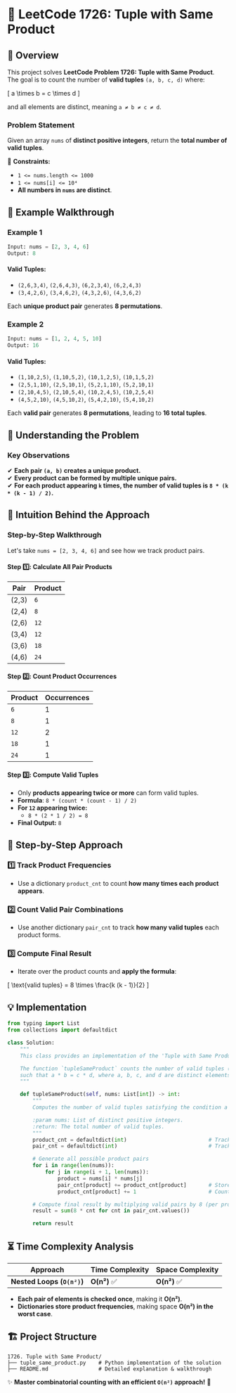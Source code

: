 # 🚀 **LeetCode 1726: Tuple with Same Product**

## 📌 **Overview**
This project solves **LeetCode Problem 1726: Tuple with Same Product**.  
The goal is to count the number of **valid tuples** `(a, b, c, d)` where:

\[
a \times b = c \times d
\]

and all elements are distinct, meaning `a ≠ b ≠ c ≠ d`.

### **Problem Statement**
Given an array `nums` of **distinct positive integers**, return the **total number of valid tuples**.

🔹 **Constraints:**
- `1 <= nums.length <= 1000`
- `1 <= nums[i] <= 10⁴`
- **All numbers in `nums` are distinct**.

## 🎯 **Example Walkthrough**
### **Example 1**
```python
Input: nums = [2, 3, 4, 6]
Output: 8
```
#### **Valid Tuples:**
- `(2,6,3,4)`, `(2,6,4,3)`, `(6,2,3,4)`, `(6,2,4,3)`
- `(3,4,2,6)`, `(3,4,6,2)`, `(4,3,2,6)`, `(4,3,6,2)`

Each **unique product pair** generates **8 permutations**.

### **Example 2**
```python
Input: nums = [1, 2, 4, 5, 10]
Output: 16
```
#### **Valid Tuples:**
- `(1,10,2,5)`, `(1,10,5,2)`, `(10,1,2,5)`, `(10,1,5,2)`
- `(2,5,1,10)`, `(2,5,10,1)`, `(5,2,1,10)`, `(5,2,10,1)`
- `(2,10,4,5)`, `(2,10,5,4)`, `(10,2,4,5)`, `(10,2,5,4)`
- `(4,5,2,10)`, `(4,5,10,2)`, `(5,4,2,10)`, `(5,4,10,2)`

Each **valid pair** generates **8 permutations**, leading to **16 total tuples**.

## 🚀 **Understanding the Problem**
### **Key Observations**
✔ **Each pair `(a, b)` creates a unique product.**  
✔ **Every product can be formed by multiple unique pairs.**  
✔ **For each product appearing `k` times, the number of valid tuples is `8 * (k * (k - 1) / 2)`.**  

## 🧠 **Intuition Behind the Approach**
### **Step-by-Step Walkthrough**
Let's take `nums = [2, 3, 4, 6]` and see how we track product pairs.

#### **Step 1️⃣: Calculate All Pair Products**
| Pair  | Product |
|-------|--------|
| (2,3) | `6` |
| (2,4) | `8` |
| (2,6) | `12` |
| (3,4) | `12` |
| (3,6) | `18` |
| (4,6) | `24` |

#### **Step 2️⃣: Count Product Occurrences**
| Product | Occurrences |
|---------|------------|
| `6`  | 1 |
| `8`  | 1 |
| `12` | 2 |
| `18` | 1 |
| `24` | 1 |

#### **Step 3️⃣: Compute Valid Tuples**
- Only **products appearing twice or more** can form valid tuples.
- **Formula**: `8 * (count * (count - 1) / 2)`
- **For `12` appearing twice:**  
  - `8 * (2 * 1 / 2) = 8`
- **Final Output:** `8`

## 📝 **Step-by-Step Approach**
### **1️⃣ Track Product Frequencies**
- Use a dictionary `product_cnt` to count **how many times each product appears**.

### **2️⃣ Count Valid Pair Combinations**
- Use another dictionary `pair_cnt` to track **how many valid tuples** each product forms.

### **3️⃣ Compute Final Result**
- Iterate over the product counts and **apply the formula**:

\[
\text{valid tuples} = 8 \times \frac{k (k - 1)}{2}
\]

## **💡 Implementation**
```python
from typing import List
from collections import defaultdict

class Solution:
    """
    This class provides an implementation of the 'Tuple with Same Product' problem.

    The function `tupleSameProduct` counts the number of valid tuples (a, b, c, d)
    such that a * b = c * d, where a, b, c, and d are distinct elements of nums.
    """

    def tupleSameProduct(self, nums: List[int]) -> int:
        """
        Computes the number of valid tuples satisfying the condition a * b = c * d.

        :param nums: List of distinct positive integers.
        :return: The total number of valid tuples.
        """
        product_cnt = defaultdict(int)                          # Tracks occurrences of product pairs
        pair_cnt = defaultdict(int)                             # Tracks the count of valid pairs

        # Generate all possible product pairs
        for i in range(len(nums)):
            for j in range(i + 1, len(nums)):
                product = nums[i] * nums[j]
                pair_cnt[product] += product_cnt[product]       # Store valid pair count
                product_cnt[product] += 1                       # Count occurrences of this product

        # Compute final result by multiplying valid pairs by 8 (per problem requirement)
        result = sum(8 * cnt for cnt in pair_cnt.values())

        return result
```

## ⏳ **Time Complexity Analysis**
| Approach | Time Complexity | Space Complexity |
|----------|----------------|------------------|
| **Nested Loops (`O(n²)`)** | **O(n²)** ✅ | **O(n²)** ✅ |

- **Each pair of elements is checked once**, making it **O(n²)**.
- **Dictionaries store product frequencies**, making space **O(n²) in the worst case**.

## 🏗 **Project Structure**
```
1726. Tuple with Same Product/
├── tuple_same_product.py    # Python implementation of the solution
├── README.md                # Detailed explanation & walkthrough
```

✨ **Master combinatorial counting with an efficient `O(n²)` approach!** 🚀  
